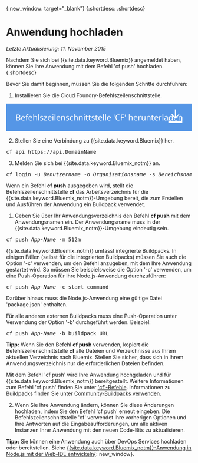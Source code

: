 {:new_window: target="_blank"}
{:shortdesc: .shortdesc}

# Anwendung hochladen
*Letzte Aktualisierung: 11. November 2015*

Nachdem Sie sich bei {{site.data.keyword.Bluemix}} angemeldet haben, können Sie Ihre Anwendung
mit dem Befehl 'cf push' hochladen. 
{:shortdesc}

Bevor Sie damit beginnen, müssen Sie die folgenden Schritte durchführen:
  1. Installieren Sie die Cloud Foundry-Befehlszeilenschnittstelle.

  <p>
  <a class="xref" href="https://github.com/cloudfoundry/cli/releases" target="_blank" title="(Wird in einer neuen Registerkarte oder in einem neuen Fenster geöffnet)"><img class="image" src="images/btn_cf_commandline.svg" alt="Cloud Foundry-Befehlszeilenschnittstelle herunterladen" /></a>
</p>


  2. Stellen Sie eine Verbindung zu {{site.data.keyword.Bluemix}} her.

  <pre class="pre">cf api https://api.<span class="keyword" data-hd-keyref="DomainName">DomainName</span></pre>
  
  3. Melden Sie sich bei {{site.data.keyword.Bluemix_notm}} an. 

  <pre class="pre">cf login -u <var class="keyword varname" data-hd-keyref="user_ID">Benutzername</var> -o <var class="keyword varname" data-hd-keyref="org_name">Organisationsname</var> -s <var class="keyword varname" data-hd-keyref="space_name">Bereichsname</var></pre>

Wenn ein Befehl **cf push** ausgegeben wird, stellt die Befehlszeilenschnittstelle
**cf** das Arbeitsverzeichnis für die
{{site.data.keyword.Bluemix_notm}}-Umgebung bereit, die zum Erstellen und Ausführen der Anwendung ein Buildpack
verwendet. 

  1. Geben Sie über Ihr Anwendungsverzeichnis den Befehl **cf
push** mit dem Anwendungsnamen ein. Der Anwendungsname muss in der
{{site.data.keyword.Bluemix_notm}}-Umgebung eindeutig sein.

  
  <pre class="pre">cf push <var class="keyword varname" data-hd-keyref="app_name">App-Name</var> -m 512m</pre>
  
  {{site.data.keyword.Bluemix_notm}} umfasst integrierte
Buildpacks. In einigen Fällen (selbst für die integrierten Buildpacks) müssen Sie auch die Option
'-c' verwenden, um den Befehl anzugeben, mit dem Ihre Anwendung gestartet wird. So müssen Sie beispielsweise die Option
'-c' verwenden, um eine Push-Operation für Ihre Node.js-Anwendung durchzuführen: 
  
  <pre class="pre">cf push <var class="keyword varname" data-hd-keyref="app_name">App-Name</var> -c start_command</pre>
  
  Darüber hinaus muss die
Node.js-Anwendung eine gültige Datei 'package.json' enthalten. 

  Für alle anderen externen Buildpacks muss eine Push-Operation unter Verwendung der Option
'-b' durchgeführt werden.
Beispiel: 

  <pre class="pre">cf push <var class="keyword varname" data-hd-keyref="app_name">App-Name</var> -b buildpack_URL</pre>
  
  **Tipp:** Wenn Sie den Befehl **cf push** verwenden, kopiert die Befehlszeilenschnittstelle **cf** alle Dateien und Verzeichnisse aus Ihrem aktuellen Verzeichnis nach Bluemix. Stellen Sie sicher, dass sich in Ihrem Anwendungsverzeichnis nur die erforderlichen Dateien befinden.

  Mit dem Befehl 'cf push' wird Ihre Anwendung hochgeladen und für
{{site.data.keyword.Bluemix_notm}} bereitgestellt. Weitere Informationen zum Befehl 'cf push' finden Sie unter ['cf'-Befehle](../cli/reference/cfcommands/index.html). Informationen zu Buildpacks finden Sie unter [Community-Buildpacks verwenden](../cfapps/byob.html).

  2. Wenn Sie Ihre Anwendung ändern, können Sie diese Änderungen hochladen, indem Sie den Befehl 'cf push' erneut eingeben. Die Befehlszeilenschnittstelle 'cf' verwendet Ihre vorherigen Optionen und Ihre Antworten auf die Eingabeaufforderungen, um alle aktiven Instanzen Ihrer Anwendung mit den neuen Code-Bits zu aktualisieren. 

**Tipp:** Sie können eine Anwendung auch über DevOps Services hochladen oder bereitstellen. Siehe [{{site.data.keyword.Bluemix_notm}}-Anwendung in Node.js mit der Web-IDE entwickeln](https://hub.jazz.net/tutorials/devopsweb/){: new_window}.
